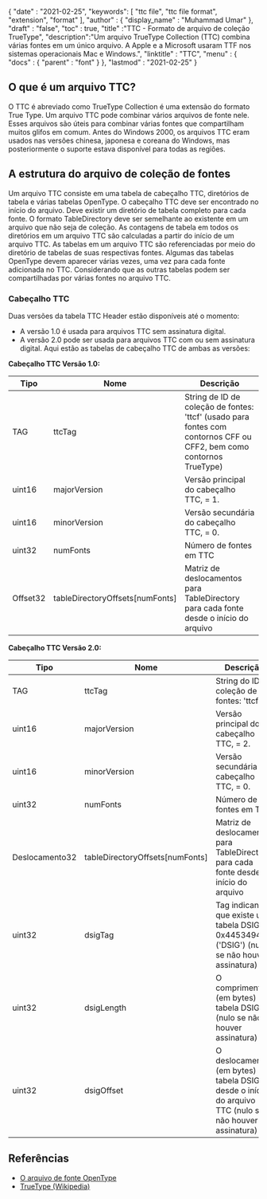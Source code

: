 {
  "date" : "2021-02-25",
  "keywords": [ "ttc file", "ttc file format", "extension", "format" ],
  "author" : {
    "display_name" : "Muhammad Umar"
},
  "draft" : "false",
  "toc" : true,
  "title" :"TTC - Formato de arquivo de coleção TrueType",
  "description":"Um arquivo TrueType Collection (TTC) combina várias fontes em um único arquivo. A Apple e a Microsoft usaram TTF nos sistemas operacionais Mac e Windows.",
  "linktitle" : "TTC",
  "menu" : {
    "docs" : {
      "parent" : "font"
}
},
  "lastmod" : "2021-02-25"
}

## O que é um arquivo TTC?
O TTC é abreviado como TrueType Collection é uma extensão do formato True Type. Um arquivo TTC pode combinar vários arquivos de fonte nele. Esses arquivos são úteis para combinar várias fontes que compartilham muitos glifos em comum. Antes do Windows 2000, os arquivos TTC eram usados nas versões chinesa, japonesa e coreana do Windows, mas posteriormente o suporte estava disponível para todas as regiões.


## A estrutura do arquivo de coleção de fontes
Um arquivo TTC consiste em uma tabela de cabeçalho TTC, diretórios de tabela e várias tabelas OpenType. O cabeçalho TTC deve ser encontrado no início do arquivo. Deve existir um diretório de tabela completo para cada fonte. O formato TableDirectory deve ser semelhante ao existente em um arquivo que não seja de coleção. As contagens de tabela em todos os diretórios em um arquivo TTC são calculadas a partir do início de um arquivo TTC.
As tabelas em um arquivo TTC são referenciadas por meio do diretório de tabelas de suas respectivas fontes. Algumas das tabelas OpenType devem aparecer várias vezes, uma vez para cada fonte adicionada no TTC. Considerando que as outras tabelas podem ser compartilhadas por várias fontes no arquivo TTC.

### Cabeçalho TTC
Duas versões da tabela TTC Header estão disponíveis até o momento:
- A versão 1.0 é usada para arquivos TTC sem assinatura digital.
- A versão 2.0 pode ser usada para arquivos TTC com ou sem assinatura digital.
Aqui estão as tabelas de cabeçalho TTC de ambas as versões:

**Cabeçalho TTC Versão 1.0:**

|Tipo|Nome|Descrição|
---|---|---|
|TAG|ttcTag|String de ID de coleção de fontes: 'ttcf' (usado para fontes com contornos CFF ou CFF2, bem como contornos TrueType)|
|uint16|majorVersion|Versão principal do cabeçalho TTC, = 1.|
|uint16|minorVersion|Versão secundária do cabeçalho TTC, = 0.|
|uint32|numFonts|Número de fontes em TTC|
|Offset32|tableDirectoryOffsets[numFonts]|Matriz de deslocamentos para TableDirectory para cada fonte desde o início do arquivo|

**Cabeçalho TTC Versão 2.0:**

|Tipo|Nome|Descrição|
---|---|---|
|TAG|ttcTag |String do ID da coleção de fontes: 'ttcf'|
|uint16| majorVersion |Versão principal do cabeçalho TTC, = 2.|
|uint16| minorVersion |Versão secundária do cabeçalho TTC, = 0.|
|uint32| numFonts |Número de fontes em TTC|
|Deslocamento32| tableDirectoryOffsets[numFonts] |Matriz de deslocamentos para TableDirectory para cada fonte desde o início do arquivo|
|uint32| dsigTag |Tag indicando que existe uma tabela DSIG, 0x44534947 ('DSIG') (null se não houver assinatura)|
|uint32| dsigLength |O comprimento (em bytes) da tabela DSIG (nulo se não houver assinatura)|
|uint32| dsigOffset |O deslocamento (em bytes) da tabela DSIG desde o início do arquivo TTC (nulo se não houver assinatura)|

## Referências
* [O arquivo de fonte OpenType](https://learn.microsoft.com/en-us/typography/opentype/spec/otff)
* [TrueType (Wikipedia)](https://en.wikipedia.org/wiki/TrueType)

